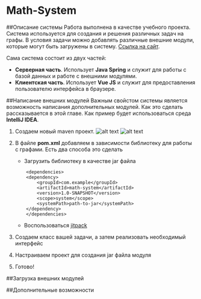 # Math-System

##Описание системы
Работа выполнена в качестве учебного проекта. Система используется для
создания и решения различных задач на графы. В условия задачи можно добавлять 
различные внешние модули, которые могут быть загружены в систему.
[Ссылка на сайт](http://math-system.ru). 


Сама система состоит из двух частей:

- **Серверная часть**. Использует **Java Spring** и служит для работы
с базой данных и работе с внешними модулями.
- **Клиентская часть**. Использует **Vue JS** и служит для предоставления
пользователю интерфейса в браузере.

##Написание внешних модулей
Важным свойстом системы является возможность написания дополнительных модулей.
Как это сделать рассказывается  в этой главе. Как пример будет использоваться среда
**IntelliJ IDEA**.

1. Создаем новый maven проект.
   ![alt text](/home/dmitry/Documents/Diplom/math-system/images-for-doc/maven-project.png)
   ![alt text](/home/dmitry/Documents/Diplom/math-system/images-for-doc/project-name.png)


2. В файле **pom.xml** добавляем в зависимости библиотеку для работы с графами. Есть два 
    способа это сделать
   * Загрузить библиотеку в качестве jar файла
    ```maven
        <dependencies>
        <dependency>
            <groupId>com.example</groupId>
            <artifactId>math-system</artifactId>
            <version>1.0-SNAPSHOT</version>
            <scope>system</scope>
            <systemPath>path-to-jar</systemPath>
        </dependency>
        </dependencies>
    ```
   * Воспользоваться [jitpack](https://jitpack.io/)

3. Создаем класс вашей задачи, а затем реализовать необходимый 
    интерфейс
4. Настраиваем проект для создания jar файла модуля
5. Готово!

##Загрузка внешних модулей

##Дополнительные возможности


